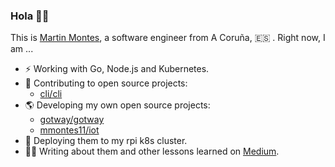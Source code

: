 ### Hola 👋🏻

This is [Martin Montes](https://mmontes11.github.io/), a software engineer from A Coruña, 🇪🇸 . Right now, I am ...

- ⚡ Working with Go, Node.js and Kubernetes.
- 🌱 Contributing to open source projects:
  - [cli/cli](https://github.com/cli/cli)
- 🌎 Developing my own open source projects:
  - [gotway/gotway](https://github.com/gotway/gotway)
  - [mmontes11/iot](https://github.com/mmontes11/iot)
- 🚀 Deploying them to my rpi k8s cluster.
- ✍🏻 Writing about them and other lessons learned on [Medium](https://medium.com/@mmontes11).
